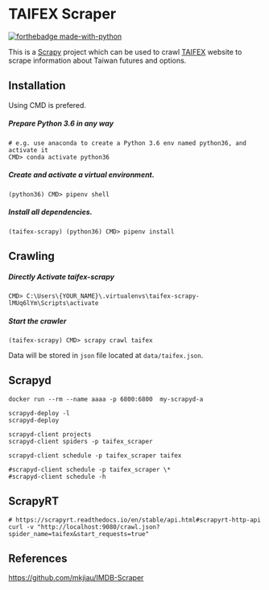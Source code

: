 # TAIFEX Scraper

[![forthebadge made-with-python](http://ForTheBadge.com/images/badges/made-with-python.svg)](https://www.python.org/)

This is a [Scrapy](https://github.com/scrapy/scrapy) project which can be used to crawl [TAIFEX](https://www.taifex.com.tw) website to scrape information about Taiwan futures and options. 


## Installation
Using CMD is prefered.

##### Prepare Python 3.6 in any way
```
# e.g. use anaconda to create a Python 3.6 env named python36, and activate it 
CMD> conda activate python36
```

##### Create and activate a virtual environment.
```
(python36) CMD> pipenv shell
```
##### Install all dependencies.
```
(taifex-scrapy) (python36) CMD> pipenv install
```


## Crawling

##### Directly Activate taifex-scrapy 
```
CMD> C:\Users\{YOUR_NAME}\.virtualenvs\taifex-scrapy-lMUq6lYm\Scripts\activate
```

##### Start the crawler
```
(taifex-scrapy) CMD> scrapy crawl taifex
```
Data will be stored in `json` file located at `data/taifex.json`.


## Scrapyd
```
docker run --rm --name aaaa -p 6800:6800  my-scrapyd-a

scrapyd-deploy -l
scrapyd-deploy

scrapyd-client projects
scrapyd-client spiders -p taifex_scraper

scrapyd-client schedule -p taifex_scraper taifex

#scrapyd-client schedule -p taifex_scraper \* 
#scrapyd-client schedule -h
```

## ScrapyRT
```
# https://scrapyrt.readthedocs.io/en/stable/api.html#scrapyrt-http-api
curl -v "http://localhost:9080/crawl.json?spider_name=taifex&start_requests=true"
```

## References
https://github.com/mkjiau/IMDB-Scraper





